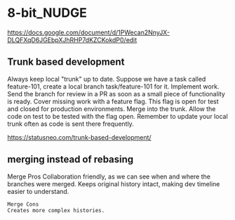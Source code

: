 # 8-bit_NUDGE

https://docs.google.com/document/d/1PWecan2NnyJX-DLQFXqD6JGEbpXJhRHP7dKZCKokdP0/edit

Trunk based development
---------------------------------------------------------------------
Always keep local "trunk" up to date.
Suppose we have a task called feature-101, create a local branch task/feature-101 for it.
Implement work.
Send the branch for review in a PR as soon as a small piece of functionality is ready. Cover missing work with a feature flag. This flag is open for test and closed for production environments.
Merge into the trunk. Allow the code on test to be tested with the flag open.
Remember to update your local trunk often as code is sent there frequently.

https://statusneo.com/trunk-based-development/



merging instead of rebasing
---------------------------------------------------------------------
Merge Pros
	Collaboration friendly, as we can see when and where the branches were merged. 
	Keeps original history intact, making dev timeline easier to understand. 

	Merge Cons
	Creates more complex histories. 
